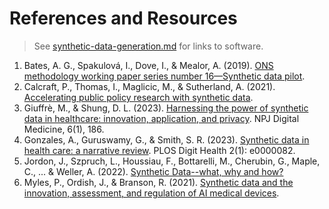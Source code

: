 # References and Resources 

> See [synthetic-data-generation.md](synthetic-data-generation.md) for links to software.

1. Bates, A. G., Spakulová, I., Dove, I., & Mealor, A. (2019). [ONS methodology working paper series number 16—Synthetic data pilot](https://www.ons.gov.uk/methodology/methodologicalpublications/generalmethodology/onsworkingpaperseries/onsmethodologyworkingpaperseriesnumber16syntheticdatapilot).
2. Calcraft, P., Thomas, I., Maglicic, M., & Sutherland, A. (2021). [Accelerating public policy research with synthetic data](https://www.adruk.org/fileadmin/uploads/adruk/Documents/Accelerating_public_policy_research_with_synthetic_data_December_2021.pdf).
3. Giuffrè, M., & Shung, D. L. (2023). [Harnessing the power of synthetic data in healthcare: innovation, application, and privacy](https://doi.org/10.1038/s41746-023-00927-3). NPJ Digital Medicine, 6(1), 186. 
4. Gonzales, A., Guruswamy, G., & Smith, S. R. (2023). [Synthetic data in health care: a narrative review](https://doi.org/10.1371/journal.pdig.0000082). PLOS Digit Health 2(1): e0000082.
5. Jordon, J., Szpruch, L., Houssiau, F., Bottarelli, M., Cherubin, G., Maple, C., ... & Weller, A. (2022). [Synthetic Data--what, why and how?](https://arxiv.org/pdf/2205.03257.pdf)
6. Myles, P., Ordish, J., & Branson, R. (2021). [Synthetic data and the innovation, assessment, and regulation of AI medical devices](https://cprd.com/sites/default/files/2022-12/Myles%20et%20al.%20preprint_2022.pdf).
